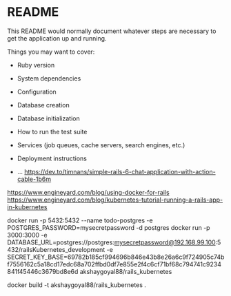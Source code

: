 # README

This README would normally document whatever steps are necessary to get the
application up and running.

Things you may want to cover:

* Ruby version

* System dependencies

* Configuration

* Database creation

* Database initialization

* How to run the test suite

* Services (job queues, cache servers, search engines, etc.)

* Deployment instructions

* ...
https://dev.to/timnans/simple-rails-6-chat-application-with-action-cable-1b6m

https://www.engineyard.com/blog/using-docker-for-rails
https://www.engineyard.com/blog/kubernetes-tutorial-running-a-rails-app-in-kubernetes

docker run -p 5432:5432 --name todo-postgres -e POSTGRES_PASSWORD=mysecretpassword -d postgres
docker run -p 3000:3000 -e DATABASE_URL=postgres://postgres:mysecretpassword@192.168.99.100:5432/railsKubernetes_development -e SECRET_KEY_BASE=69782b185cf994696b846e43b8e26a6c9f724905c74bf7556162c5a18cd17edc68a702ffbd0df7e855e2f4c6cf71bf68c794741c9234841f45446c3679bd8e6d akshaygoyal88/rails_kubernetes

docker build -t akshaygoyal88/rails_kubernetes .